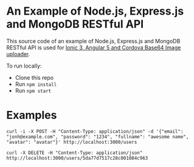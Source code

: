 # An Example of Node.js, Express.js and MongoDB RESTful API

This source code of an example of Node.js, Express.js and MongoDB RESTful API is used for [Ionic 3, Angular 5 and Cordova Base64 Image uploader]().

To run locally:
* Clone this repo
* Run `npm install`
* Run `npm start`


# Examples

```
curl -i -X POST -H "Content-Type: application/json" -d '{"email": "jonh@example.com", "password": "1234", "fullname": "awesome name", "avatar": "avatar"}' http://localhost:3000/users
```

```
curl -X DELETE -H "Content-Type: application/json" http://localhost:3000/users/5da77d7517c28c001084c963
```
